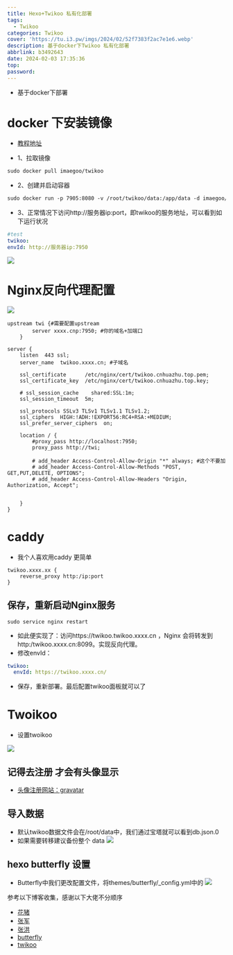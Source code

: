 ```yaml
---
title: Hexo+Twikoo 私有化部署
tags:
  - Twikoo
categories: Twikoo
cover: 'https://tu.i3.pw/imgs/2024/02/52f7383f2ac7e1e6.webp'
description: 基于docker下Twikoo 私有化部署
abbrlink: b3492643
date: 2024-02-03 17:35:36
top:
password:
---
```

- 基于docker下部署

# docker 下安装镜像

- [教程地址](https://xx.6669998.xyz/post/4eb3381c.html)

- 1、拉取镜像

```markdown
sudo docker pull imaegoo/twikoo
```

- 2、创建并启动容器

```dockerfile
sudo docker run -p 7905:8080 -v /root/twikoo/data:/app/data -d imaegoo/twikoo
```

- 3、正常情况下访问http://服务器ip:port，即twikoo的服务地址，可以看到如下运行状况

```yaml
#test
twikoo:
envId: http://服务器ip:7950
```
![](https://tu.i3.pw/imgs/2024/02/dd0732976a9c2c08.png)

# Nginx反向代理配置

![](https://tu.i3.pw/imgs/2024/02/4eaf8a96e9d17156.png)
```nginx
upstream twi {#需要配置upstream
        server xxxx.cnp:7950; #你的域名+加端口
    }  

server {
    listen  443 ssl;
    server_name  twikoo.xxxx.cn; #子域名

    ssl_certificate      /etc/nginx/cert/twikoo.cnhuazhu.top.pem;
    ssl_certificate_key  /etc/nginx/cert/twikoo.cnhuazhu.top.key;

    # ssl_session_cache    shared:SSL:1m;
    ssl_session_timeout  5m;
    
    ssl_protocols SSLv3 TLSv1 TLSv1.1 TLSv1.2;
    ssl_ciphers  HIGH:!ADH:!EXPORT56:RC4+RSA:+MEDIUM;
    ssl_prefer_server_ciphers  on;

    location / {
        #proxy_pass http://localhost:7950;
        proxy_pass http://twi;

        # add_header Access-Control-Allow-Origin "*" always; #这个不要加
        # add_header Access-Control-Allow-Methods "POST, GET,PUT,DELETE, OPTIONS";
        # add_header Access-Control-Allow-Headers "Origin, Authorization, Accept";
  
        
    }
}
```
# caddy 

- 我个人喜欢用caddy 更简单

```caddy
twikoo.xxxx.xx {
    reverse_proxy http:/ip:port
}
```


## 保存，重新启动Nginx服务

```shell
sudo service nginx restart
```

- 如此便实现了：访问https://twikoo.twikoo.xxxx.cn ，Nginx 会将转发到 http:/twikoo.xxxx.cn:8099。实现反向代理。
- 修改envId：

```yaml
twikoo:
  envId: https://twikoo.xxxx.cn/
```

- 保存，重新部署。最后配置twikoo面板就可以了

# Twoikoo

- 设置twoikoo

![](https://tu.i3.pw/imgs/2024/02/50020e2aa1389d06.png)
## 记得去注册 才会有头像显示

- [头像注册网站：gravatar](https://gravatar.com/profile/links)

## 导入数据

- 默认twikoo数据文件会在/root/data中，我们通过宝塔就可以看到db.json.0
- 如果需要转移建议备份整个 data
![](https://tu.i3.pw/imgs/2024/02/7024ec006dfacda3.jpg)

## hexo butterfly 设置

- Butterfly中我们更改配置文件，将themes/butterfly/_config.yml中的
![](https://tu.i3.pw/imgs/2024/02/caae94c0ad74f0d8.png)



参考以下博客收集，感谢以下大佬不分顺序
- [花猪](https://cnhuazhu.top/butterfly/2022/09/20/Twikoo%E7%A7%81%E6%9C%89%E5%8C%96%E9%83%A8%E7%BD%B2/)
- [张军](https://xiaoniuhululu.com/2022-08-09_twikoo_privatization_deployment_tutorial/?highlight=twikoo)
- [张洪](https://blog.zhheo.com/p/99d020fe.html)
- [butterfly](https://butterfly.js.org/posts/ceeb73f/#%E8%A9%95%E8%AB%96)
- [twikoo](https://twikoo.js.org/)